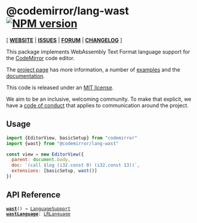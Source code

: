 <!-- NOTE: README.md is generated from src/README.md -->

# @codemirror/lang-wast [![NPM version](https://img.shields.io/npm/v/@codemirror/lang-wast.svg)](https://www.npmjs.org/package/@codemirror/lang-wast)

[ [**WEBSITE**](https://codemirror.net/) | [**ISSUES**](https://github.com/codemirror/dev/issues) | [**FORUM**](https://discuss.codemirror.net/c/next/) | [**CHANGELOG**](https://github.com/codemirror/lang-wast/blob/main/CHANGELOG.md) ]

This package implements WebAssembly Text Format language support for
the [CodeMirror](https://codemirror.net/) code editor.

The [project page](https://codemirror.net/) has more information, a
number of [examples](https://codemirror.net/examples/) and the
[documentation](https://codemirror.net/docs/).

This code is released under an
[MIT license](https://github.com/codemirror/lang-wast/tree/main/LICENSE).

We aim to be an inclusive, welcoming community. To make that explicit,
we have a [code of
conduct](http://contributor-covenant.org/version/1/1/0/) that applies
to communication around the project.

## Usage

```javascript
import {EditorView, basicSetup} from "codemirror"
import {wast} from "@codemirror/lang-wast"

const view = new EditorView({
  parent: document.body,
  doc: `(call $log (i32.const 0) (i32.const 13))`,
  extensions: [basicSetup, wast()]
})
```

## API Reference

<dl>
<dt id="user-content-wast">
  <code><strong><a href="#user-content-wast">wast</a></strong>() → <a href="https://codemirror.net/docs/ref#language.LanguageSupport">LanguageSupport</a></code></dt>

<dd></dd>
<dt id="user-content-wastlanguage">
  <code><strong><a href="#user-content-wastlanguage">wastLanguage</a></strong>: <a href="https://codemirror.net/docs/ref#language.LRLanguage">LRLanguage</a></code></dt>

<dd></dd>
</dl>
